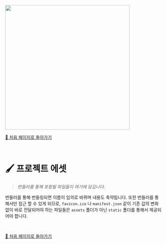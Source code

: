 <img src="https://i.imgur.com/R2wksCG.png" width="400"/>

<br/>

[🧲 처음 페이지로 돌아가기](https://github.com/AhaOfficial/nuxt-template)

<br/>

# 🖌 프로젝트 에셋

> *번들러를 통해 포함될 파일들이 여기에 담깁니다.*

번들러를 통해 번들링되면 이름이 임의로 바뀌며 내용도 축약됩니다. 또한 번들러를 통해서만 접근 할 수 있게 되므로, `favicon.ico` 나 `manifest.json` 같이 기존 값의 변화 없이 바로 전달되어야 하는 파일들은 `assets` 폴더가 아닌 `static` 폴더를 통해서 제공되어야 합니다.

<br/>

[🧲 처음 페이지로 돌아가기](https://github.com/AhaOfficial/nuxt-template)

